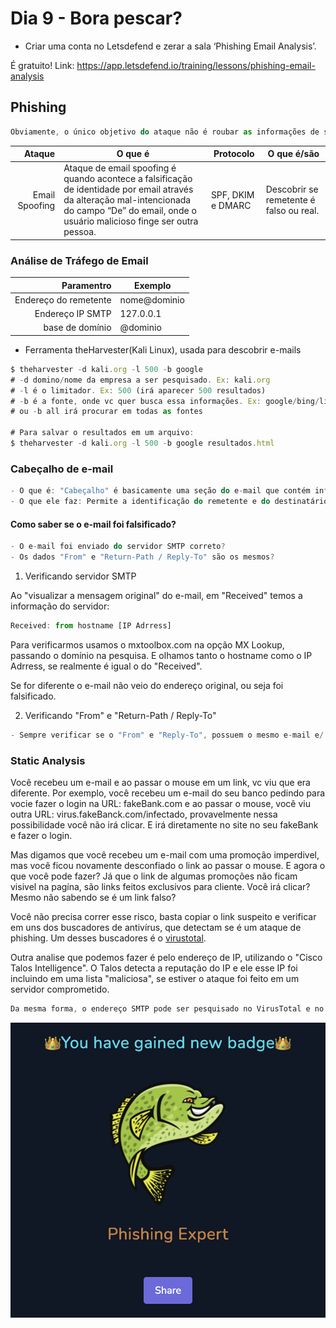 # Dia 9 - Bora pescar?

- Criar uma conta no Letsdefend e zerar a sala ‘Phishing Email Analysis’. 

É gratuito! Link: https://app.letsdefend.io/training/lessons/phishing-email-analysis

## Phishing

```js
Obviamente, o único objetivo do ataque não é roubar as informações de senha do usuário. O objetivo de tais ataques é explorar o fator humano, o elo mais fraco da cadeia. Os invasores usam ataques de phishing como o primeiro passo para se infiltrar nos sistemas. 
```
|Ataque| O que é| Protocolo| O que é/são| 
|-----:|-------|----------|--------|
|Email Spoofing|Ataque de email spoofing é quando acontece a falsificação de identidade por email através da alteração mal-intencionada do campo “De” do email, onde o usuário malicioso finge ser outra pessoa.|SPF, DKIM e DMARC|Descobrir se remetente é falso ou real.

### Análise de Tráfego de Email 

|Paramentro| Exemplo| 
|-----:|-------|
|Endereço do remetente| nome@dominio|
|Endereço IP SMTP| 127.0.0.1|
|base de domínio| @dominio|

- Ferramenta theHarvester(Kali Linux), usada para descobrir e-mails

```js
$ theharvester -d kali.org -l 500 -b google
# -d domino/nome da empresa a ser pesquisado. Ex: kali.org
# -l é o limitador. Ex: 500 (irá aparecer 500 resultados)
# -b é a fonte, onde vc quer busca essa informações. Ex: google/bing/linkedin/twitter...
# ou -b all irá procurar em todas as fontes

# Para salvar o resultados em um arquivo:
$ theharvester -d kali.org -l 500 -b google resultados.html 
```

### Cabeçalho de e-mail

```js
- O que é: "Cabeçalho" é basicamente uma seção do e-mail que contém informações como remetente, destinatário e data.
- O que ele faz: Permite a identificação do remetente e do destinatário. "De" e "Para"
```

#### Como saber se o e-mail foi falsificado?

```js
- O e-mail foi enviado do servidor SMTP correto?
- Os dados "From" e "Return-Path / Reply-To" são os mesmos? 
```

1. Verificando servidor SMTP

Ao "visualizar a mensagem original" do e-mail, em "Received" temos a informação do servidor:

```js
Received: from hostname [IP Adrress]
```
Para verificarmos usamos o mxtoolbox.com na opção MX Lookup, passando o domínio na pesquisa. E olhamos tanto o hostname como o IP Adrress, se realmente é igual o do "Received".

Se for diferente o e-mail não veio do endereço original, ou seja foi falsificado.

2. Verificando "From" e "Return-Path / Reply-To"

```js
- Sempre verificar se o "From" e "Reply-To", possuem o mesmo e-mail e/ dominio.
```

### Static Analysis

Você recebeu um e-mail e ao passar o mouse em um link, vc viu que era diferente. Por exemplo, você recebeu um e-mail do seu banco pedindo para vocie fazer o login na URL: fakeBank.com e ao passar o mouse, você viu outra URL: virus.fakeBanck.com/infectado, provavelmente nessa possibilidade você não irá clicar. E irá diretamente no site no seu fakeBank e fazer o login. 

Mas digamos que você recebeu um e-mail com uma promoção imperdivel, mas você ficou novamente desconfiado o link ao passar o mouse. E agora o que você pode fazer? Já que o link de algumas promoções não ficam visivel na pagína, são links feitos exclusivos para cliente. Você irá clicar? Mesmo não sabendo se é um link falso?

Você não precisa correr esse risco, basta copiar o link suspeito e verificar em uns dos buscadores de antivírus, que detectam se é um ataque de phishing. Um desses buscadores é o [virustotal](https://www.virustotal.com/gui/home/upload). 


Outra analise que podemos fazer é pelo endereço de IP, utilizando o "Cisco Talos Intelligence". O Talos detecta a reputação do IP e ele esse IP foi incluindo em uma lista "maliciosa", se estiver o ataque foi feito em um servidor comprometido.

```js
Da mesma forma, o endereço SMTP pode ser pesquisado no VirusTotal e no AbuseIPDB para determinar se o endereço IP esteve envolvido anteriormente em atividades maliciosas. 
```

![dia 08](./pics/dia09.png)